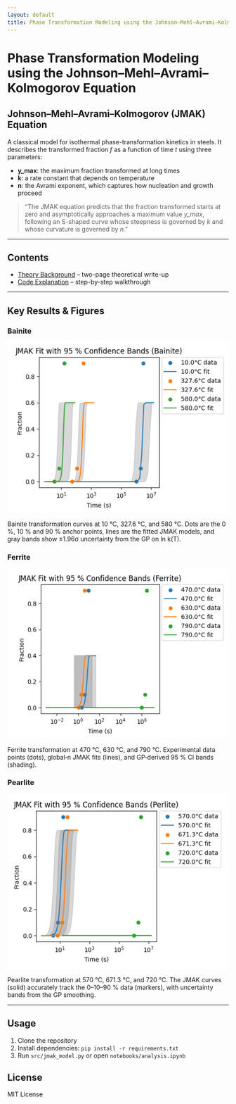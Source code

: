 ```yaml
---
layout: default
title: Phase Transformation Modeling using the Johnson–Mehl–Avrami–Kolmogorov Equation
---
```


# Phase Transformation Modeling using the Johnson–Mehl–Avrami–Kolmogorov Equation

## Johnson–Mehl–Avrami–Kolmogorov (JMAK) Equation

A classical model for isothermal phase-transformation kinetics in steels. It describes the transformed fraction _f_ as a function of time _t_ using three parameters:

- **y_max**: the maximum fraction transformed at long times  
- **k**: a rate constant that depends on temperature  
- **n**: the Avrami exponent, which captures how nucleation and growth proceed  

> “The JMAK equation predicts that the fraction transformed starts at zero and asymptotically approaches a maximum value _y_max_, following an S-shaped curve whose steepness is governed by _k_ and whose curvature is governed by _n_.”

---

## Contents

- [Theory Background](theory.md) – two-page theoretical write-up  
- [Code Explanation](code_explanation.md) – step-by-step walkthrough

---

## Key Results & Figures

### Bainite

![JMAK Fit with 95 % Confidence Bands (Bainite)](figures/Bainite.png)

Bainite transformation curves at 10 °C, 327.6 °C, and 580 °C. Dots are the 0 %, 10 % and 90 % anchor points, lines are the fitted JMAK models, and gray bands show ±1.96σ uncertainty from the GP on ln k(T).


### Ferrite

![JMAK Fit with 95 % Confidence Bands (Ferrite)](figures/Ferrite.png)

Ferrite transformation at 470 °C, 630 °C, and 790 °C. Experimental data points (dots), global‐n JMAK fits (lines), and GP‐derived 95 % CI bands (shading).


### Pearlite

![JMAK Fit with 95 % Confidence Bands (Pearlite)](figures/Perlite.png)

Pearlite transformation at 570 °C, 671.3 °C, and 720 °C. The JMAK curves (solid) accurately track the 0–10–90 % data (markers), with uncertainty bands from the GP smoothing.

---

## Usage
1. Clone the repository
2. Install dependencies: `pip install -r requirements.txt`
3. Run `src/jmak_model.py` or open `notebooks/analysis.ipynb`

## License
MIT License
